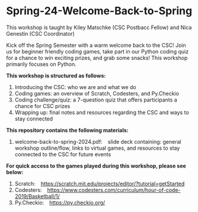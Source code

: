 # Spring-24-Welcome-Back-to-Spring

This workshop is taught by Kiley Matschke (CSC Postbacc Fellow) and Nica Genestin (CSC Coordinator)


Kick off the Spring Semester with a warm welcome back to the CSC! Join us for beginner friendly coding games, take part in our Python coding quiz for a chance to win exciting prizes, and grab some snacks! This workshop primarily focuses on Python. 


**This workshop is structured as follows:**
  1. Introducing the CSC: who we are and what we do
  2. Coding games: an overview of Scratch, Codesters, and Py.Checkio
  3. Coding challenge/quiz: a 7-question quiz that offers participants a chance for CSC prizes
  4. Wrapping up: final notes and resources regarding the CSC and ways to stay connected
     

**This repository contains the following materials:**
  1. welcome-back-to-spring-2024.pdf: &ensp; slide deck containing: general workshop outline/flow, links to virtual games, and resources to stay connected to the CSC for future events
     

**For quick access to the games played during this workshop, please see below:**
  1. Scratch: &ensp; https://scratch.mit.edu/projects/editor/?tutorial=getStarted
  2. Codesters: &ensp; https://www.codesters.com/curriculum/hour-of-code-2019/Basketball/1/
  3. Py.Checkio: &ensp; https://py.checkio.org/
